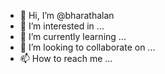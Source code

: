 - 👋 Hi, I’m @bharathalan
- 👀 I’m interested in ...
- 🌱 I’m currently learning ...
- 💞️ I’m looking to collaborate on ...
- 📫 How to reach me ...

<!---
bharathalan/bharathalan is a ✨ special ✨ repository because its `README.md` (this file) appears on your GitHub profile.
You can click the Preview link to take a look at your changes.
--->
